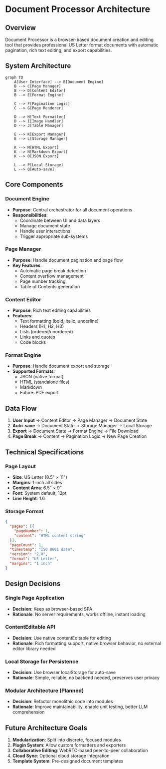 # Document Processor Architecture

## Overview
Document Processor is a browser-based document creation and editing tool that provides professional US Letter format documents with automatic pagination, rich text editing, and export capabilities.

## System Architecture

```mermaid
graph TD
    A[User Interface] --> B[Document Engine]
    B --> C[Page Manager]
    B --> D[Content Editor]
    B --> E[Format Engine]
    
    C --> F[Pagination Logic]
    C --> G[Page Renderer]
    
    D --> H[Text Formatter]
    D --> I[Image Handler]
    D --> J[Table Manager]
    
    E --> K[Export Manager]
    E --> L[Storage Manager]
    
    K --> M[HTML Export]
    K --> N[Markdown Export]
    K --> O[JSON Export]
    
    L --> P[Local Storage]
    L --> Q[Auto-save]
```

## Core Components

### Document Engine
- **Purpose**: Central orchestrator for all document operations
- **Responsibilities**:
  - Coordinate between UI and data layers
  - Manage document state
  - Handle user interactions
  - Trigger appropriate sub-systems

### Page Manager
- **Purpose**: Handle document pagination and page flow
- **Key Features**:
  - Automatic page break detection
  - Content overflow management
  - Page number tracking
  - Table of Contents generation

### Content Editor
- **Purpose**: Rich text editing capabilities
- **Features**:
  - Text formatting (bold, italic, underline)
  - Headers (H1, H2, H3)
  - Lists (ordered/unordered)
  - Links and quotes
  - Code blocks

### Format Engine
- **Purpose**: Handle document export and storage
- **Supported Formats**:
  - JSON (native format)
  - HTML (standalone files)
  - Markdown
  - Future: PDF export

## Data Flow

1. **User Input** → Content Editor → Page Manager → Document State
2. **Auto-save** → Document State → Storage Manager → Local Storage
3. **Export** → Document State → Format Engine → File Download
4. **Page Break** → Content → Pagination Logic → New Page Creation

## Technical Specifications

### Page Layout
- **Size**: US Letter (8.5" × 11")
- **Margins**: 1 inch all sides
- **Content Area**: 6.5" × 9"
- **Font**: System default, 12pt
- **Line Height**: 1.6

### Storage Format
```json
{
  "pages": [{
    "pageNumber": 1,
    "content": "HTML content string"
  }],
  "pageCount": 1,
  "timestamp": "ISO 8601 date",
  "version": "2.0",
  "format": "US Letter",
  "margins": "1 inch"
}
```

## Design Decisions

### Single Page Application
- **Decision**: Keep as browser-based SPA
- **Rationale**: No server requirements, works offline, instant loading

### ContentEditable API
- **Decision**: Use native contentEditable for editing
- **Rationale**: Rich formatting support, native browser behavior, no external editor library needed

### Local Storage for Persistence
- **Decision**: Use browser localStorage for auto-save
- **Rationale**: Simple, reliable, no backend needed, preserves user privacy

### Modular Architecture (Planned)
- **Decision**: Refactor monolithic code into modules
- **Rationale**: Improve maintainability, enable unit testing, better LLM comprehension

## Future Architecture Goals

1. **Modularization**: Split into discrete, focused modules
2. **Plugin System**: Allow custom formatters and exporters
3. **Collaborative Editing**: WebRTC-based peer-to-peer collaboration
4. **Cloud Sync**: Optional cloud storage integration
5. **Template System**: Pre-designed document templates
